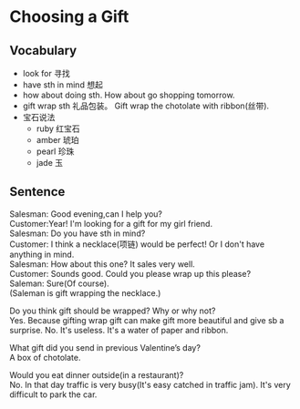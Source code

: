 # Choosing a Gift
## Vocabulary
* look for 寻找
* have sth in mind 想起
* how about doing sth. How about go shopping tomorrow.
* gift wrap sth 礼品包装。 Gift wrap the chotolate with ribbon(丝带).
* 宝石说法
  * ruby 红宝石
  * amber 琥珀
  * pearl 珍珠
  * jade 玉


## Sentence
Salesman: Good evening,can I help you?  
Customer:Year! I'm looking for a gift for my girl friend.  
Salesman: Do you have sth in mind?  
Customer: I think a necklace(项链) would be perfect! Or I don't have anything in mind.  
Salesman: How about this one? It sales very well.  
Customer: Sounds good. Could you please wrap up this please?  
Saleman: Sure(Of course).  
(Saleman is gift wrapping the necklace.)

Do you think gift should be wrapped? Why or why not?  
Yes. Because gifting wrap gift can make gift more beautiful and give sb a surprise.
No. It's useless. It's a water of paper and ribbon.

What gift did you send in previous Valentine’s day?  
A box of chotolate.

Would you eat dinner outside(in a restaurant)?  
No. In that day traffic is very busy(It's easy catched in traffic jam). It's very difficult to park the car.


